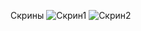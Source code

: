 Скрины
![Скрин1](https://pp.userapi.com/c849328/v849328785/bb23b/ukpWZI7IARU.jpg)
![Скрин2](https://pp.userapi.com/c849328/v849328785/bb245/inHfjrlYv1U.jpg)
